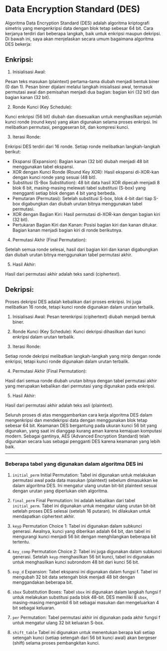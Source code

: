 # Data Encryption Standard (DES)

Algoritma Data Encryption Standard (DES) adalah algoritma kriptografi simetris yang mengenkripsi data dengan blok tetap sebesar 64 bit. Cara kerjanya terdiri dari beberapa langkah, baik untuk enkripsi maupun dekripsi. Di bawah ini, saya akan menjelaskan secara umum bagaimana algoritma DES bekerja:

## Enkripsi:

1. Inisialisasi Awal:

Pesan teks masukan (plaintext) pertama-tama diubah menjadi bentuk biner (0 dan 1).
Pesan biner dijalani melalui langkah inisialisasi awal, termasuk permutasi awal dan pemisahan menjadi dua bagian: bagian kiri (32 bit) dan bagian kanan (32 bit).

2. Ronde Kunci (Key Schedule):

Kunci enkripsi (56 bit) diubah dan disesuaikan untuk menghasilkan sejumlah kunci ronde (round keys) yang akan digunakan selama proses enkripsi. Ini melibatkan permutasi, penggeseran bit, dan kompresi kunci.

3. Iterasi Ronde:

Enkripsi DES terdiri dari 16 ronde. Setiap ronde melibatkan langkah-langkah berikut:
 - Ekspansi (Expansion): Bagian kanan (32 bit) diubah menjadi 48 bit menggunakan tabel ekspansi.
 - XOR dengan Kunci Ronde (Round Key XOR): Hasil ekspansi di-XOR-kan dengan kunci ronde yang sesuai (48 bit).
 - Substitusi (S-Box Substitution): 48 bit data hasil XOR dipecah menjadi 8 blok 6 bit, masing-masing melewati tabel substitusi (S-box) yang mengganti setiap blok dengan 4 bit yang berbeda.
 - Pemutaran (Permutasi): Setelah substitusi S-box, blok 4-bit dari tiap S-box digabungkan dan diubah urutan bitnya menggunakan tabel permutasi.
 - XOR dengan Bagian Kiri: Hasil permutasi di-XOR-kan dengan bagian kiri (32 bit).
 - Pertukaran Bagian Kiri dan Kanan: Posisi bagian kiri dan kanan ditukar. Bagian kanan menjadi bagian kiri di ronde berikutnya.

4. Permutasi Akhir (Final Permutation):

Setelah semua ronde selesai, hasil dari bagian kiri dan kanan digabungkan dan diubah urutan bitnya menggunakan tabel permutasi akhir.

5. Hasil Akhir:

Hasil dari permutasi akhir adalah teks sandi (ciphertext).


## Dekripsi:

Proses dekripsi DES adalah kebalikan dari proses enkripsi. Ini juga melibatkan 16 ronde, tetapi kunci ronde digunakan dalam urutan terbalik.

1. Inisialisasi Awal: Pesan terenkripsi (ciphertext) diubah menjadi bentuk biner.

2. Ronde Kunci (Key Schedule): Kunci dekripsi dihasilkan dari kunci enkripsi dalam urutan terbalik.

3. Iterasi Ronde:

Setiap ronde dekripsi melibatkan langkah-langkah yang mirip dengan ronde enkripsi, tetapi kunci ronde digunakan dalam urutan terbalik.

4. Permutasi Akhir (Final Permutation):

Hasil dari semua ronde diubah urutan bitnya dengan tabel permutasi akhir yang merupakan kebalikan dari permutasi yang digunakan pada enkripsi.

5. Hasil Akhir:

Hasil dari permutasi akhir adalah teks asli (plaintext).

Seluruh proses di atas menggambarkan cara kerja algoritma DES dalam mengenkripsi dan mendekripsi data dengan menggunakan blok tetap sebesar 64 bit. Keamanan DES bergantung pada ukuran kunci 56 bit yang digunakan, yang saat ini dianggap kurang aman karena kemajuan komputasi modern. Sebagai gantinya, AES (Advanced Encryption Standard) telah digunakan secara luas sebagai pengganti DES karena keamanan yang lebih baik.

<hr>

### Beberapa tabel yang digunakan dalam algoritma DES ini

1. `initial_perm`
Initial Permutation: Tabel ini digunakan untuk melakukan permutasi awal pada data masukan (plaintext) sebelum dimasukkan ke dalam algoritma DES. Ini mengatur ulang urutan bit-bit plaintext sesuai dengan urutan yang diperlukan oleh algoritma.

2. `final_perm`
Final Permutation: Ini adalah kebalikan dari tabel `initial_perm`. Tabel ini digunakan untuk mengatur ulang urutan bit-bit setelah proses DES selesai (setelah 16 putaran). Ini dilakukan untuk mendapatkan ciphertext akhir.

3. `keyp`
Permutation Choice 1: Tabel ini digunakan dalam subkunci generasi. Awalnya, kunci yang diberikan adalah 64 bit, dan tabel ini mengurangi kunci menjadi 56 bit dengan menghilangkan beberapa bit tertentu.

4. `key_comp`
Permutation Choice 2: Tabel ini juga digunakan dalam subkunci generasi. Setelah `keyp` menghasilkan 56 bit kunci, tabel ini digunakan untuk menghasilkan kunci subrondom 48 bit dari kunci 56 bit.

5. `exp_d`
Expansion: Tabel ekspansi ini digunakan dalam fungsi f. Tabel ini mengubah 32 bit data setengah blok menjadi 48 bit dengan menggandakan beberapa bit.

6. `sbox`
Substitution Boxes: Tabel `sbox` ini digunakan dalam langkah fungsi f untuk melakukan substitusi pada blok 48-bit. DES memiliki 8 `sbox`, masing-masing mengambil 6 bit sebagai masukan dan mengeluarkan 4 bit sebagai keluaran.

7. `per`
Permutation: Tabel permutasi akhir ini digunakan pada akhir fungsi f untuk mengatur ulang 32 bit keluaran S-box.

8. `shift_table`
Tabel ini digunakan untuk menentukan berapa kali setiap setengah kunci (setiap setengah dari 56 bit kunci awal) akan bergeser (shift) selama proses pembangkitan kunci.